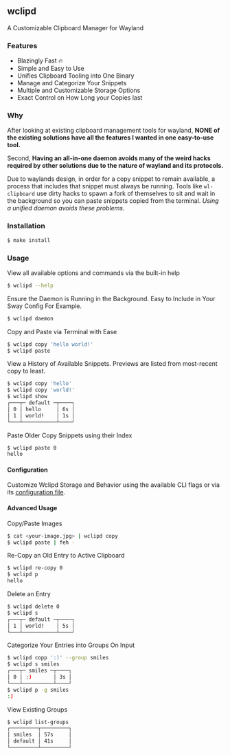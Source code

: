 ## wclipd

A Customizable Clipboard Manager for Wayland

<!--
  TODO: include dmenu/rmenu support
  TODO: rewrite wayland underlying clipboard stack
-->

### Features
  - Blazingly Fast 🔥
  - Simple and Easy to Use
  - Unifies Clipboard Tooling into One Binary
  - Manage and Categorize Your Snippets
  - Multiple and Customizable Storage Options
  - Exact Control on How Long your Copies last

### Why

After looking at existing clipboard management tools for wayland,
**NONE of the existing solutions have all the features I wanted in one
easy-to-use tool.**

Second, **Having an all-in-one daemon avoids many of the weird
hacks required by other solutions due to the nature of wayland
and its protocols.**

Due to waylands design, in order for a copy snippet to remain
available, a process that includes that snippet must always be running.
Tools like `wl-clipboard` use dirty hacks to spawn a fork of themselves
to sit and wait in the background so you can paste snippets copied from
the terminal. _Using a unified daemon avoids these problems._

### Installation

```bash
$ make install
```

### Usage

View all available options and commands via the built-in help

```bash
$ wclipd --help
```

Ensure the Daemon is Running in the Background.
Easy to Include in Your Sway Config For Example.

```bash
$ wclipd daemon
```

Copy and Paste via Terminal with Ease


```bash
$ wclipd copy 'hello world!'
$ wclipd paste
```

View a History of Available Snippets. Previews are listed
from most-recent copy to least.

```bash
$ wclipd copy 'hello'
$ wclipd copy 'world!'
$ wclipd show
┌───┬─ default ─┬────┐
│ 0 │ hello     │ 6s │
│ 1 │ world!    │ 1s │
└───┴───────────┴────┘
```

Paste Older Copy Snippets using their Index

```bash
$ wclipd paste 0
hello
```

#### Configuration

Customize Wclipd Storage and Behavior using the available CLI flags
or via its [configuration file](./default-config.yaml).

#### Advanced Usage

Copy/Paste Images

```bash
$ cat <your-image.jpg> | wclipd copy
$ wclipd paste | feh -
```

Re-Copy an Old Entry to Active Clipboard

```bash
$ wclipd re-copy 0
$ wclipd p
hello
```

Delete an Entry

```bash
$ wclipd delete 0
$ wclipd s
┌───┬─ default ─┬────┐
│ 1 │ world!    │ 5s │
└───┴───────────┴────┘
```

Categorize Your Entries into Groups On Input

```bash
$ wclipd copp ':)' --group smiles
$ wclipd s smiles
┌───┬─ smiles ─┬────┐
│ 0 │ :)       │ 3s │
└───┴──────────┴────┘
$ wclipd p -g smiles
:)
```

View Existing Groups

```bash
$ wclipd list-groups
┌─────────┬─────────┐
│ smiles  │ 57s     │
│ default │ 41s     │
└─────────┴─────────┘
```
